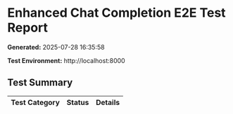 # Enhanced Chat Completion E2E Test Report

**Generated:** 2025-07-28 16:35:58

**Test Environment:** http://localhost:8000

## Test Summary

| Test Category | Status | Details |
|---------------|--------|---------|
